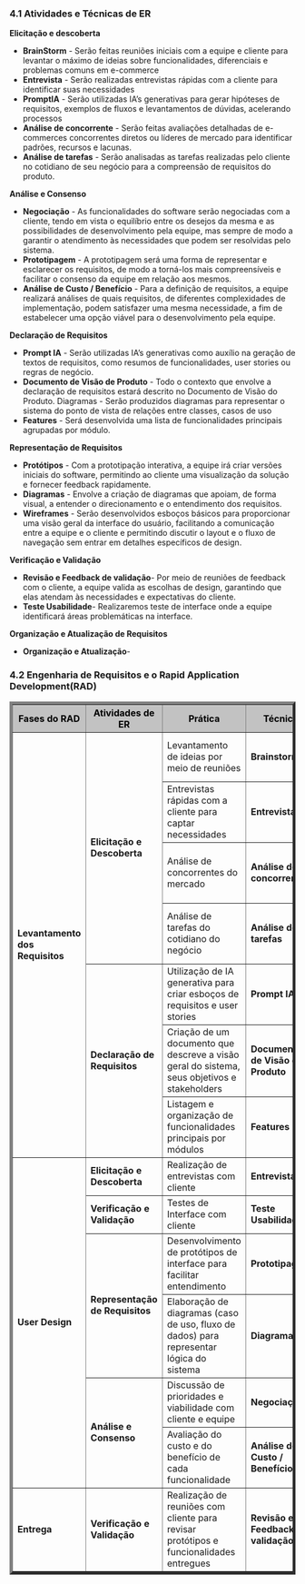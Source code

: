 ### 4.1 Atividades e Técnicas de ER
**Elicitação e descoberta**

* **BrainStorm** - Serão feitas reuniões iniciais com a equipe e cliente para levantar o máximo de ideias sobre funcionalidades, diferenciais e problemas comuns em e-commerce
* **Entrevista** - Serão realizadas entrevistas rápidas com a cliente para identificar suas necessidades
* **PromptIA** - Serão utilizadas IA’s generativas para gerar hipóteses de requisitos, exemplos de fluxos e levantamentos de dúvidas, acelerando processos
* **Análise de concorrente** - Serão feitas avaliações detalhadas de e-commerces concorrentes diretos ou líderes de mercado para identificar padrões, recursos e lacunas.
* **Análise de tarefas** - Serão analisadas as tarefas realizadas pelo cliente no cotidiano de seu negócio para a compreensão de requisitos do produto.

**Análise e Consenso**

* **Negociação** - As funcionalidades do software serão negociadas com a cliente, tendo em vista o equilíbrio entre os desejos da mesma e as possibilidades de desenvolvimento pela equipe, mas sempre de modo a garantir o atendimento às necessidades que podem ser resolvidas pelo sistema.
* **Prototipagem** - A prototipagem será uma forma de representar e esclarecer os requisitos, de modo a torná-los mais compreensíveis e facilitar o consenso da equipe em relação aos mesmos.
* **Análise de Custo / Benefício** - Para a definição de requisitos, a equipe realizará análises de quais requisitos, de diferentes complexidades de implementação, podem satisfazer uma mesma necessidade, a fim de estabelecer uma opção viável para o desenvolvimento pela equipe.

**Declaração de Requisitos**

* **Prompt IA** - Serão utilizadas IA’s generativas como auxílio na geração de textos de requisitos, como resumos de funcionalidades, user stories ou regras de negócio.
* **Documento de Visão de Produto** - Todo o contexto que envolve a declaração de requisitos estará descrito no Documento de Visão do Produto.
Diagramas - Serão produzidos diagramas para representar o sistema do ponto de vista de relações entre classes, casos de uso
* **Features** -  Será desenvolvida uma lista de funcionalidades principais agrupadas por módulo.

**Representação de Requisitos**

* **Protótipos** - Com a prototipação interativa, a equipe irá criar versões iniciais do software, permitindo ao cliente uma visualização da solução e fornecer feedback rapidamente.  
* **Diagramas** - Envolve a criação de diagramas que apoiam, de forma visual, a entender o direcionamento e o entendimento dos requisitos.
* **Wireframes** - Serão desenvolvidos esboços básicos para proporcionar uma visão geral da interface do usuário, facilitando a comunicação entre a equipe e o cliente e permitindo discutir o layout e o fluxo de navegação sem entrar em detalhes específicos de design.


**Verificação e Validação**

* **Revisão e Feedback de validação**- Por meio de reuniões de feedback com o cliente, a equipe valida as escolhas de design, garantindo que elas atendam às necessidades e expectativas do cliente.
* **Teste Usabilidade**- Realizaremos teste de interface onde a equipe identificará áreas problemáticas na interface.


**Organização e Atualização de Requisitos**

* **Organização e Atualização**- 

### 4.2 Engenharia de Requisitos e o Rapid Application Development(RAD)
<table border="5">
  <tr style="background-color:rgb(194, 194, 194); color: black;">
    <th style="vertical-align:middle;">Fases do RAD</th>
    <th style="vertical-align:middle;">Atividades de ER</th>
    <th style="vertical-align:middle;">Prática</th>
    <th style="vertical-align:middle;">Técnica</th>
    <th style="vertical-align:middle;">Resultado Esperado</th>
  </tr>

  <!-- Tema 1 -->
  <tr>
    <td rowspan="7" style="vertical-align:middle;"><strong>Levantamento dos Requisitos</strong></td>
    <td rowspan="4" style="vertical-align:middle;"><strong>Elicitação e Descoberta</strong></td>
    <td style="vertical-align:middle;">Levantamento de ideias por meio de reuniões</td>
    <td style="vertical-align:middle;"><strong>Brainstorm</strong></td>
    <td style="vertical-align:middle;">Identificação de prioridades, registro de ideias, sugestões e preocupação</td>
  </tr>
  <tr>
    <td style="vertical-align:middle;">Entrevistas rápidas com a cliente para captar necessidades</td>
    <td style="vertical-align:middle;"><strong>Entrevista</strong></td>
    <td style="vertical-align:middle;">Requisitos priorizados e viáveis, com consenso entre cliente e equipe</td>
  </tr>
  <tr>
    <td style="vertical-align:middle;">Análise de concorrentes do mercado</td>
    <td style="vertical-align:middle;"><strong>Análise de concorrentes</strong></td>
    <td style="vertical-align:middle;">Identificação de padrões, boas práticas e diferenciais competitivos do mercado</td>
  </tr>
  <tr>
    <td style="vertical-align:middle;">Análise de tarefas do cotidiano do negócio</td>
    <td style="vertical-align:middle;"><strong>Análise de tarefas</strong></td>
    <td style="vertical-align:middle;">Identificação de oportunidades de facilitação/organização das tarefas por solução de software</td>
  </tr>
  <tr>
    <td rowspan="3" style="vertical-align:middle;"><strong>Declaração de Requisitos</strong></td>
    <td style="vertical-align:middle;">Utilização de IA generativa para criar esboços de requisitos e user stories</td>
    <td style="vertical-align:middle;"><strong>Prompt IA</strong></td>
    <td style="vertical-align:middle;">Textos preliminares de requisitos claros e organizados</td>
  </tr>
  <tr>
    <td style="vertical-align:middle;">Criação de um documento que descreve a visão geral do sistema, seus objetivos e stakeholders</td>
    <td style="vertical-align:middle;"><strong>Documento de Visão de Produto</strong></td>
    <td style="vertical-align:middle;">Documento formal com visão compartilhada sobre o produto</td>
  </tr>
  <tr>
    <td style="vertical-align:middle;">Listagem e organização de funcionalidades principais por módulos</td>
    <td style="vertical-align:middle;"><strong>Features</strong></td>
    <td style="vertical-align:middle;">Lista funcional organizada por módulos, servindo como base para desenvolvimento</td>
  </tr>

  <!-- Tema 2 -->
  <tr>
    <td rowspan="6" style="vertical-align:middle;"><strong>User Design</strong></td>
    <td style="vertical-align:middle;"><strong>Elicitação e Descoberta</strong></td>
    <td style="vertical-align:middle;">Realização de entrevistas com cliente</td>
    <td style="vertical-align:middle;"><strong>Entrevista </strong></td>
    <td style="vertical-align:middle;">Confirmar e alinhar expectativas</td>
  </tr>
  <tr>
    <td style="vertical-align:middle;"><strong>Verificação e Validação</strong></td>
    <td style="vertical-align:middle;">Testes de Interface com cliente</td>
    <td style="vertical-align:middle;"><strong>Teste Usabilidade</strong></td>
    <td style="vertical-align:middle;">Identificação de áreas problemáticas na interface</td>
  </tr>
  <tr>
    <td rowspan="2" style="vertical-align:middle;"><strong>Representação de Requisitos</strong></td>
    <td style="vertical-align:middle;">Desenvolvimento de protótipos de interface para facilitar entendimento</td>
    <td style="vertical-align:middle;"><strong>Prototipagem</strong></td>
    <td style="vertical-align:middle;">Maior clareza dos requisitos e validação visual prévia</td>
  </tr>
  <tr>
    <td style="vertical-align:middle;">Elaboração de diagramas (caso de uso, fluxo de dados) para representar lógica do sistema</td>
    <td style="vertical-align:middle;"><strong>Diagramas</strong></td>
    <td style="vertical-align:middle;">Representações estruturadas que ajudam na compreensão técnica dos requisitos</td>
  </tr>
  <tr>
    <td rowspan="2" style="vertical-align:middle;"><strong>Análise e Consenso</strong></td>
    <td style="vertical-align:middle;">Discussão de prioridades e viabilidade com cliente e equipe</td>
    <td style="vertical-align:middle;"><strong>Negociação </strong></td>
    <td style="vertical-align:middle;">Requisitos priorizados e viáveis, com consenso entre cliente e equipe</td>
  </tr>
  <tr>
    <td style="vertical-align:middle;">Avaliação do custo e do benefício de cada funcionalidade</td>
    <td style="vertical-align:middle;"><strong>Análise de Custo / Benefício</strong></td>
    <td style="vertical-align:middle;">Lista de funcionalidades priorizadas com base em valor e viabilidade</td>
  </tr>

  <!-- Tema 5 -->
  <tr>
    <td rowspan="1" style="vertical-align:middle;"><strong>Entrega</strong></td>
    <td rowspan="1" style="vertical-align:middle;"><strong>Verificação e Validação</strong></td>
    <td style="vertical-align:middle;">Realização de reuniões com cliente para revisar protótipos e funcionalidades entregues</td>
    <td style="vertical-align:middle;"><strong>Revisão e Feedback de validação</strong></td>
    <td style="vertical-align:middle;">Confirmação de que os requisitos foram atendidos e validação das soluções</td>
  </tr>
</table>
